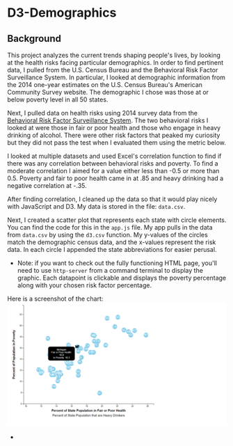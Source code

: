 # D3-Demographics
## Background

This project analyzes the current trends shaping people's lives, by looking at the health risks facing particular demographics.
In order to find pertinent data, I pulled from the U.S. Census Bureau and the Behavioral Risk Factor Surveillance System.  In particular,
I looked at  demographic information from the 2014 one-year estimates on the U.S. Census Bureau's
American Community Survey website.  The demographic I chose was those at or below poverty level in all 50 states.

Next, I pulled data on health risks using 2014 survey data from the [Behavioral Risk Factor Surveillance System](https://chronicdata.cdc.gov/Behavioral-Risk-Factors/BRFSS-2014-Overall/5ra3-ixqq). The two behavioral risks I looked at
were those in fair or poor health and those who engage in heavy drinking of alcohol.  There were other risk factors that peaked my
curiosity but they did not pass the test when I evaluated them using the metric below.

I looked at multiple datasets and used Excel's correlation function to find if there was any correlation between behavioral risks and poverty.
To find a moderate correlation I aimed for a value either less than -0.5 or more than 0.5.  Poverty and fair to poor health came in at .85 and
heavy drinking had a negative correlation at -.35.

After finding correlation, I cleaned up the data so that it would play nicely with JavaScript and D3.  My data is stored in the file: `data.csv`.

Next, I created a scatter plot that represents each state with circle elements. You can find the code for this in the `app.js` file.  My app  pulls
 in the data from `data.csv` by using the `d3.csv` function. My y-values of the circles match the demographic census data, and the x-values
  represent the risk data.  In each circle I appended the state abbreviations for easier perusal.

* Note: if you want to check out the fully functioning HTML page, you'll need to use `http-server` from a command terminal to display the graphic.
Each datapoint is clickable and displays the poverty percentage along with your chosen risk factor percentage.

Here is a screenshot of the chart:
<img src="D3-Clicked-Demo-Plot.png" />







-

